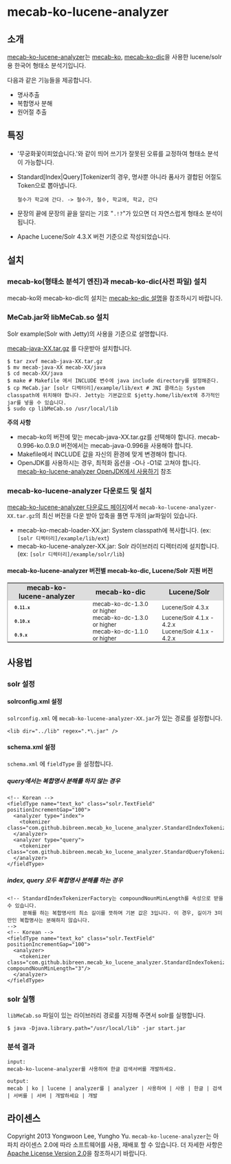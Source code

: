 # mecab-ko-lucene-analyzer

## 소개

[mecab-ko-lucene-analyzer](https://github.com/bibreen/mecab-ko-lucene-analyzer)는 [mecab-ko](https://bitbucket.org/bibreen/mecab-ko), [mecab-ko-dic](https://bitbucket.org/bibreen/mecab-ko-dic)을 사용한 lucene/solr용 한국어 형태소 분석기입니다.

다음과 같은 기능들을 제공합니다.

  - 명사추출
  - 복합명사 분해
  - 원어절 추출

## 특징

  - '무궁화꽃이피었습니다.'와 같이 띄어 쓰기가 잘못된 오류를 교정하여 형태소 분석이 가능합니다.
  - Standard[Index|Query]Tokenizer의 경우, 명사뿐 아니라 품사가 결합된 어절도 Token으로 뽑아냅니다.

        철수가 학교에 간다. -> 철수가, 철수, 학교에, 학교, 간다
  - 문장의 끝에 문장의 끝을 알리는 기호 "`.!?`"가 있으면 더 자연스럽게 형태소 분석이 됩니다.
  - Apache Lucene/Solr 4.3.X 버전 기준으로 작성되었습니다.

## 설치

### mecab-ko(형태소 분석기 엔진)과 mecab-ko-dic(사전 파일) 설치

mecab-ko와 mecab-ko-dic의 설치는 [mecab-ko-dic 설명](https://bitbucket.org/bibreen/mecab-ko-dic)을 참조하시기 바랍니다.

### MeCab.jar와 libMeCab.so 설치
Solr example(Solr with Jetty)의 사용을 기준으로 설명합니다.

[mecab-java-XX.tar.gz](http://code.google.com/p/mecab/downloads/list) 를 다운받아 설치합니다.

    $ tar zxvf mecab-java-XX.tar.gz
    $ mv mecab-java-XX mecab-XX/java
    $ cd mecab-XX/java
    $ make # Makefile 에서 INCLUDE 변수에 java include directory를 설정해준다.
    $ cp MeCab.jar [solr 디렉터리]/example/lib/ext # JNI 클래스는 System classpath에 위치해야 합니다. Jetty는 기본값으로 $jetty.home/lib/ext에 추가적인 jar를 넣을 수 있습니다.
    $ sudo cp libMeCab.so /usr/local/lib

__주의 사항__

  - mecab-ko의 버전에 맞는 mecab-java-XX.tar.gz를 선택해야 합니다. mecab-0.996-ko.0.9.0 버전에서는 mecab-java-0.996을 사용해야 합니다.
  - Makefile에서 INCLUDE 값을 자신의 환경에 맞게 변경해야 합니다.
  - OpenJDK를 사용하시는 경우, 최적화 옵션을 -O나 -O1로 고쳐야 합니다. [mecab-ko-lucene-analyzer OpenJDK에서 사용하기](http://eunjeon.blogspot.kr/2013/04/mecab-ko-lucene-analyzer-openjdk.html) 참조

### mecab-ko-lucene-analyzer 다운로드 및 설치
[mecab-ko-lucene-analyzer 다운로드 페이지](https://bitbucket.org/bibreen/mecab-ko-dic/downloads)에서 `mecab-ko-lucene-analyzer-XX.tar.gz`의 최신 버전을 다운 받아 압축을 풀면 두개의 jar파일이 있습니다. 

  - mecab-ko-mecab-loader-XX.jar: System classpath에 복사합니다. (ex: `[solr 디렉터리]/example/lib/ext`)
  - mecab-ko-lucene-analyzer-XX.jar: Solr 라이브러리 디렉터리에 설치합니다. (ex: `[solr 디렉터리]/example/solr/lib`)

#### mecab-ko-lucene-analyzer 버전별 mecab-ko-dic, Lucene/Solr 지원 버전

<table border="0" style="border-width:1px;border-color:#999999;border-collapse:collapse;border-style:solid;">
<tr style="background:#DDDDDD;">
<td style="padding:0 1em;" align="center"><strong>mecab-ko-lucene-analyzer</strong></td>
<td style="padding:0 1em;" align="center"><strong>mecab-ko-dic</strong></td>
<td style="padding:0 1em;" align="center"><strong>Lucene/Solr</strong></td>
</tr>
<tr>
<td style="padding:0 1em;"><strong><font face="monospace" size="-1">0.11.x</font></strong></td>
<td style="padding:0 1em;"><font size="-1">mecab-ko-dc-1.3.0 or higher</font></td>
<td style="padding:0 1em;"><font size="-1">Lucene/Solr 4.3.x</font></td>
</tr>
<tr>
<td style="padding:0 1em;"><strong><font face="monospace" size="-1">0.10.x</font></strong></td>
<td style="padding:0 1em;"><font size="-1">mecab-ko-dc-1.3.0 or higher</font></td>
<td style="padding:0 1em;"><font size="-1">Lucene/Solr 4.1.x - 4.2.x</font></td>
</tr>
<td style="padding:0 1em;"><strong><font face="monospace" size="-1">0.9.x</font></strong></td>
<td style="padding:0 1em;"><font size="-1">mecab-ko-dc-1.1.0 or higher</font></td>
<td style="padding:0 1em;"><font size="-1">Lucene/Solr 4.1.x - 4.2.x</font></td>
</tr>
</table>

## 사용법

### solr 설정

#### solrconfig.xml 설정
`solrconfig.xml` 에 `mecab-ko-lucene-analyzer-XX.jar`가 있는 경로를 설정합니다.

    <lib dir="../lib" regex=".*\.jar" />

#### schema.xml 설정
`schema.xml` 에 `fieldType` 을 설정합니다.

##### query에서는 복합명사 분해를 하지 않는 경우

    <!-- Korean -->
    <fieldType name="text_ko" class="solr.TextField" positionIncrementGap="100">
      <analyzer type="index">
        <tokenizer class="com.github.bibreen.mecab_ko_lucene_analyzer.StandardIndexTokenizerFactory"/>
      </analyzer>
      <analyzer type="query">
        <tokenizer class="com.github.bibreen.mecab_ko_lucene_analyzer.StandardQueryTokenizerFactory"/>
      </analyzer>
    </fieldType>

##### index, query 모두 복합명사 분해를 하는 경우

    <!-- StandardIndexTokenizerFactory는 compoundNounMinLength를 속성으로 받을 수 있습니다.
         분해를 하는 복합명사의 최소 길이를 뜻하며 기본 값은 3입니다. 이 경우, 길이가 3미만인 복합명사는 분해하지 않습니다.
    -->
    <!-- Korean -->
    <fieldType name="text_ko" class="solr.TextField" positionIncrementGap="100">
      <analyzer>
        <tokenizer class="com.github.bibreen.mecab_ko_lucene_analyzer.StandardIndexTokenizerFactory" compoundNounMinLength="3"/>
      </analyzer>
    </fieldType>

### solr 실행
`libMeCab.so` 파일이 있는 라이브러리 경로를 지정해 주면서 solr를 실행합니다.

    $ java -Djava.library.path="/usr/local/lib" -jar start.jar

### 분석 결과

    input:
    mecab-ko-lucene-analyzer를 사용하여 한글 검색서버를 개발하세요.

    output:
    mecab | ko | lucene | analyzer를 | analyzer | 사용하여 | 사용 | 한글 | 검색 | 서버를 | 서버 | 개발하세요 | 개발

## 라이센스
Copyright 2013 Yongwoon Lee, Yungho Yu.
`mecab-ko-lucene-analyzer`는 아파치 라이센스 2.0에 따라 소프트웨어를 사용, 재배포 할 수 있습니다. 더 자세한 사항은 [Apache License Version 2.0](https://github.com/bibreen/mecab-ko-lucene-analyzer/blob/master/LICENSE)을 참조하시기 바랍니다.
